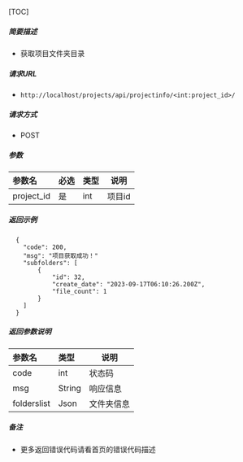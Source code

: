 

[TOC]
    
##### 简要描述

- 获取项目文件夹目录

##### 请求URL
- ` http://localhost/projects/api/projectinfo/<int:project_id>/ `
  
##### 请求方式
- POST 

##### 参数

| 参数名        |必选| 类型     | 说明     |
|:-----------|:---|:-------|--------|
| project_id |是  | int    | 项目id   |

##### 返回示例 

``` 
  {
    "code": 200,
    "msg": "项目获取成功！"
    "subfolders": [
        {
            "id": 32,
            "create_date": "2023-09-17T06:10:26.200Z",
            "file_count": 1
        }
    ]
  }
```

##### 返回参数说明 

|参数名| 类型     | 说明    |
|:-----  |:-------|-------|
|code | int    | 状态码   |
|msg | String | 响应信息  |
|folderslist | Json   | 文件夹信息 |


##### 备注 

- 更多返回错误代码请看首页的错误代码描述




